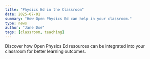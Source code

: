 ```yaml
---
title: "Physics Ed in the Classroom"
date: 2025-07-01
summary: "How Open Physics Ed can help in your classroom."
type: news
author: "Jane Doe"
tags: [classroom, teaching]
---
```


Discover how Open Physics Ed resources can be integrated into your classroom for better learning outcomes.
